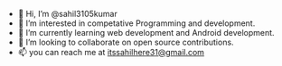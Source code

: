 - 👋 Hi, I’m @sahil3105kumar
- 👀 I’m interested in competative Programming and development.
- 🌱 I’m currently learning web development and Android development.
- 💞️ I’m looking to collaborate on open source contributions.
- 📫 you can reach me at itssahilhere31@gmail.com

<!---
sahil3105kumar/sahil3105kumar is a ✨ special ✨ repository because its `README.md` (this file) appears on your GitHub profile.
You can click the Preview link to take a look at your changes.
--->
